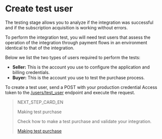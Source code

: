 # Create test user

The testing stage allows you to analyze if the integration was successful and if the subscription acquisition is working without errors.

To perform the integration test, you will need test users that assess the operation of the integration through payment flows in an environment identical to that of the integration. 

Below we list the two types of users required to perform the tests:

* **Seller:** This is the account you use to configure the application and billing credentials.
* **Buyer:** This is the account you use to test the purchase process.

To create a test user, send a POST with your production credential Access token to the [/users/test_user](https://www.mercadopago[FAKER][URL][DOMAIN]/developers/en/reference/test_user/_users_test_user/post) endpoint and execute the request.

> NEXT_STEP_CARD_EN
>
> Making test purchase
>
> Check how to make a test purchase and validate your integration.
>
> [Making test purchase](https://www.mercadopago[FAKER][URL][DOMAIN]/developers/en/guides/testing/test-purchase)